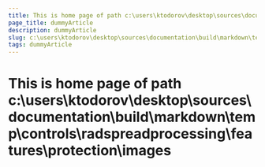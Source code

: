```yaml
---
title: This is home page of path c:\users\ktodorov\desktop\sources\documentation\build\markdown\temp\controls\radspreadprocessing\features\protection\images
page_title: dummyArticle
description: dummyArticle
slug: c:\users\ktodorov\desktop\sources\documentation\build\markdown\temp\controls\radspreadprocessing\features\protection\images
tags: dummyArticle
---
```

# This is home page of path c:\users\ktodorov\desktop\sources\documentation\build\markdown\temp\controls\radspreadprocessing\features\protection\images
